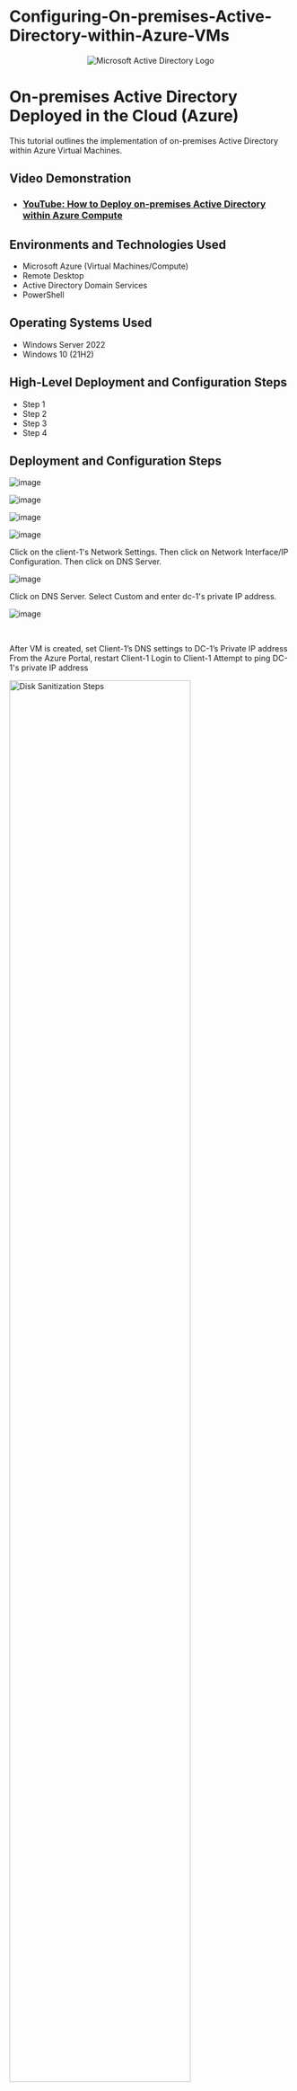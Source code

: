 # Configuring-On-premises-Active-Directory-within-Azure-VMs
<p align="center">
<img src="https://i.imgur.com/pU5A58S.png" alt="Microsoft Active Directory Logo"/>
</p>

<h1>On-premises Active Directory Deployed in the Cloud (Azure)</h1>
This tutorial outlines the implementation of on-premises Active Directory within Azure Virtual Machines.<br />


<h2>Video Demonstration</h2>

- ### [YouTube: How to Deploy on-premises Active Directory within Azure Compute](https://www.youtube.com)

<h2>Environments and Technologies Used</h2>

- Microsoft Azure (Virtual Machines/Compute)
- Remote Desktop
- Active Directory Domain Services
- PowerShell

<h2>Operating Systems Used </h2>

- Windows Server 2022
- Windows 10 (21H2)

<h2>High-Level Deployment and Configuration Steps</h2>

- Step 1
- Step 2
- Step 3
- Step 4

<h2>Deployment and Configuration Steps</h2>

<p>

![image](https://github.com/user-attachments/assets/26b356e5-761a-4aa8-a847-10e72e7a5564)

![image](https://github.com/user-attachments/assets/cbb2d37e-cfd8-4243-b4b2-b39c355d26b4)

![image](https://github.com/user-attachments/assets/ee544e03-7b19-48e4-9bde-cfcb02c37876)

![image](https://github.com/user-attachments/assets/8761d483-31d4-41e2-92a5-c72e1869c59a)



</p>
<p>
  
Click on the client-1's Network Settings. Then click on Network Interface/IP Configuration. Then click on DNS Server. 

![image](https://github.com/user-attachments/assets/61e6f200-3be4-49ee-abc6-80b60ccaecc1)

Click on DNS Server. Select Custom and enter dc-1's private IP address. 

![image](https://github.com/user-attachments/assets/49ae430d-3ef5-4e42-8255-5980f43ddba7)



</p>
<br />

<p>

After VM is created, set Client-1’s DNS settings to DC-1’s Private IP address
From the Azure Portal, restart Client-1
Login to Client-1
Attempt to ping DC-1's private IP address

<img src="https://i.imgur.com/DJmEXEB.png" height="80%" width="80%" alt="Disk Sanitization Steps"/>
</p>
<p>
Lorem ipsum dolor sit amet, consectetur adipiscing elit, sed do eiusmod tempor incididunt ut labore et dolore magna aliqua. Ut enim ad minim veniam, quis nostrud exercitation ullamco laboris nisi ut aliquip ex ea commodo consequat. Duis aute irure dolor in reprehenderit in voluptate velit esse cillum dolore eu fugiat nulla pariatur.
</p>
<br />

<p>

![image](https://github.com/user-attachments/assets/1dfcaff6-3de9-403c-9a5c-b858c52938dc)

</p>
<p>
Login to DC-1 and install Active Directory Domain Services. 

Login to DC-1 and select Server Manager from the Start Menu. 

</p>

<p>

![image](https://github.com/user-attachments/assets/f062f352-af7d-4f3d-b1c3-80ee4b18e3b2)

</p>

<p>
Click on "Add Roles and Features".

</p>

<p>


![image](https://github.com/user-attachments/assets/b22bd92f-778c-47ae-abfd-55cf54b8f65c)
 
</p>

<p>
On the Select Installation Type Tab, select Role-based or feature-based installation and click "Next".   

</p>

<p>

![image](https://github.com/user-attachments/assets/487d5bd5-6ee0-4a7a-b498-e00b74479548)

</p>

<p>

Select DC-1 as the server under the Server Selection tab and click "Next".

</p>

<p>

![image](https://github.com/user-attachments/assets/54cac71a-6895-40cd-bafa-2fbacfa4edfe)


</p>

<p>

Select "Active Domain Services" under the "Server Role" tab and click "Next". 

</p>

<p>

![image](https://github.com/user-attachments/assets/c2dfbd8a-b549-44bf-8607-6228db7e8f50)


</p>

<p>
Click on "Add features". 

</p>

<p>

![image](https://github.com/user-attachments/assets/6e6b212d-5a1c-4450-a607-0e186e42abd1)


</p>

<p>
Click "Next". 

</p>

<p>
  
![image](https://github.com/user-attachments/assets/4c2bd1b9-3b34-4cc5-a287-965101408f0d)

</p>

<p>
Click "Next".
  
</p>


<p>
  
![image](https://github.com/user-attachments/assets/1c163325-31c7-458c-8b15-5538a357dfd1)

</p>

<p>
Check the box and click "Next". 
</p>
<br />
